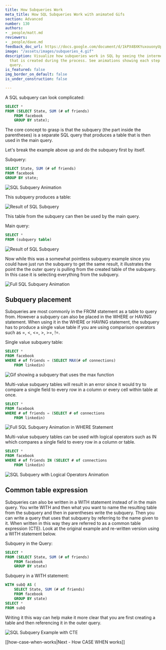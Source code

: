```yaml
---
title: How Subqueries Work
meta_title: How SQL Subqueries Work with animated Gifs
section: Advanced
number: 130
authors:
- _people/matt.md
reviewers:
- _people/dave.md
feedback_doc_url: https://docs.google.com/document/d/1kPX4BXKYuxouonyUpYlCItWCLrtH86mfV2YHj1u0ovw/edit?usp=sharing
image: "/assets/images/subqueries_4.gif"
description: Visualize how subqueries work in SQL by seeing the intermediate table
  that is created during the process. See animations showing each step of the SQL
  query.
is_featured: false
img_border_on_default: false
is_under_construction: false

---
```

A SQL subquery can look complicated:

```sql
SELECT *
FROM (SELECT State, SUM (# of friends)
	FROM facebook
	GROUP BY state);
```

The core concept to grasp is that the subquery (the part inside the parentheses) is a separate SQL query that produces a table that is then used in the main query.

Let's break the example above up and do the subquery first by itself.

Subquery:

```sql
SELECT State, SUM (# of friends)
FROM facebook
GROUP BY state;
```

![SQL Subquery Animation](subqueries_1.gif)

This subquery produces a table:

![Result of SQL Subquery](subqueries_2.png)

This table from the subquery can then be used by the main query.

Main query:

```sql
SELECT *
FROM (subquery table)
```

![Result of SQL Subquery](subqueries_2.png)

Now while this was a somewhat pointless subquery example since you could have just run the subquery to get the same result, it illustrates the point the the outer query is pulling from the created table of the subquery. In this case it is selecting everything from the subquery.

![Full SQL Subquery Animation](subqueries_4.gif)

## Subquery placement

Subqueries are most commonly in the FROM statement as a table to query from. However a subquery can also be placed in the WHERE or HAVING statement. When using it in the WHERE or HAVING statement, the subquery has to produce a single value table if you are using comparison operators such as =, <, <=, >, >=, !=.

Single value subquery table:

```sql
SELECT *
FROM facebook
WHERE # of friends = (SELECT MAX(# of connections)
	FROM linkedin)
```

![Gif showing a subquery that uses the max function](subqueries_5.gif)

Multi-value subquery tables will result in an error since it would try to compare a single field to every row in a column or every cell within table at once.

```sql
SELECT *
FROM facebook
WHERE # of friends = (SELECT # of connections
	FROM linkedin)
```

![Full SQL Subquery Animation in WHERE Statement](subqueries_6.gif)

Multi-value subquery tables can be used with logical operators such as IN which compares a single field to every row in a column or table.

```sql
SELECT *
FROM facebook
WHERE # of friends IN (SELECT # of connections
	FROM linkedin)
```

![SQL Subquery with Logical Operators Animation](subqueries_7.gif)

## Common table expression

Subqueries can also be written in a WITH statement instead of in the main query. You write WITH and then what you want to name the resulting table from the subquery and then in parentheses write the subquery. Then you can write a query that uses that subquery by referring to the name given to it. When written in this way they are referred to as a common table expression (CTE). Look at the original example and re-written version using a WITH statement below.

Subquery in the Query:

```sql
SELECT *
FROM (SELECT State, SUM (# of friends)
	FROM facebook
    GROUP BY state)
```

Subquery in a WITH statement:

```sql
WITH subQ AS (
	SELECT State, SUM (# of friends)
	FROM facebook
	GROUP BY state)
SELECT *
FROM subQ
```

Writing it this way can help make it more clear that you are first creating a table and then referencing it in the outer query.

![SQL Subquery Example with CTE ](subqueries_8.gif)

[[how-case-when-works|Next - How CASE WHEN works]]
